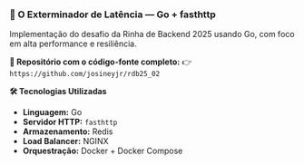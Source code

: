 ### 🦾 O Exterminador de Latência — Go + fasthttp

Implementação do desafio da Rinha de Backend 2025 usando Go, com foco em alta performance e resiliência.

**📎 Repositório com o código-fonte completo:**
👉 `https://github.com/josineyjr/rdb25_02`

**🛠️ Tecnologias Utilizadas**

* **Linguagem:** Go
* **Servidor HTTP:** `fasthttp`
* **Armazenamento:** Redis
* **Load Balancer:** NGINX
* **Orquestração:** Docker + Docker Compose